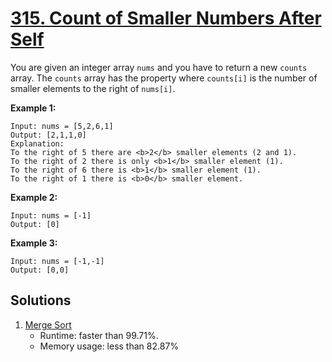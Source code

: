 # [315. Count of Smaller Numbers After Self](https://leetcode.com/problems/count-of-smaller-numbers-after-self/)

You are given an integer array `nums` and you have to return a new `counts` array. The `counts` array has the property where `counts[i]` is the number of smaller elements to the right of `nums[i]`.

**Example 1:**

```
Input: nums = [5,2,6,1]
Output: [2,1,1,0]
Explanation:
To the right of 5 there are <b>2</b> smaller elements (2 and 1).
To the right of 2 there is only <b>1</b> smaller element (1).
To the right of 6 there is <b>1</b> smaller element (1).
To the right of 1 there is <b>0</b> smaller element.
```

**Example 2:**

```
Input: nums = [-1]
Output: [0]
```

**Example 3:**

```
Input: nums = [-1,-1]
Output: [0,0]
```

## Solutions
1. [Merge Sort](./CountOfSmallerNumbersAfterSelf.java)
    - Runtime: faster than 99.71%.
    - Memory usage: less than 82.87%
